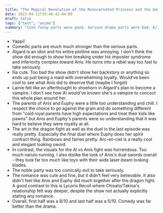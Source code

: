```yaml
---
title: "The Magical Revolution of the Reincarnated Princess and the Genius Young Lady"
date: 2023-04-11T19:46:43-04:00
draft: false
tags: ["text", "anime"]
summary: "Cute funny parts were good. Serious drama parts were bad. 6/10"
---
```


- Yappi!
- Comedic parts are much much stronger than the serious parts.
- Algard is an idiot and his entire plotline was annoying. I don't think the show did enough to show him breaking under his imposter syndrome and inferiority complex toward Anis. He turns into a rebel way too fast to take seriously.
- Ilia cute. Too bad the show didn't show her backstory or anything so ends up just being a maid with overwhelming loyalty. Would've been cool to see what Anis did to deserve that (maybe I forgot)
- Lainie felt like an afterthought to shoehorn in Algard's plan to become a vampire. I don't see how Al would've known she's a vampire to concoct this whole plan around her.
- The parents of Anis and Euphy were a little too understanding and chill. I respect the choice to go against the grain and do something different from "cold royal parents have high expectations and treat their kids like pawns" but Anis and Euphy's parents were so understanding that it was hard to believe they were royalty at all.
- The art in the dragon fight as well as the duel in the last episode was really pretty. Especially the final duel where Euphy does her spirit contract thing. Rainbows and fairies pretty. Arc-en-ciel is a really cool and elegant looking sword.
- In contrast, the visuals for the Al vs Anis fight was horrendous. Too much naruto running. I also dislike the look of Anis's dual swords overall - they look far too much like toys with their wide laser-beam looking blades.
- The noble party was too comically evil to take seriously.
- The romance was cute and fine, but it didn't feel very believable. It also didn't feel like Anis and Euphy did much together after the dragon fight. A good contrast to this is Lycoris Recoil where Chisato/Takina's relationship felt way deeper, despite the show not actually explicitly stating any romance.
- Overall, first half was a 8/10 and last half was a 5/10. Comedy was far better than the drama.
